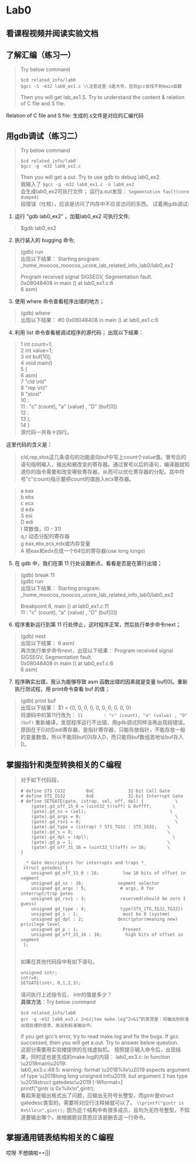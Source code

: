 
# Lab0 
##  看课程视频并阅读实验文档
## 了解汇编（练习一）
> Try below command  
> ```  
> $cd related_info/lab0  
> $gcc -S -m32 lab0_ex1.c \\注意这里-S是大写，否则gcc会找不到main函数  
> ```  
> Then you will get lab_ex1.S. Try to understand the content & relation of C file and S file.  

Relation of C file and S file: 生成的.s文件是对应的汇编代码

## 用gdb调试（练习二）
> Try below command  
> ```  
> $cd related_info/lab0`  
> $gcc -g -m32 lab0_ex2.c  
> ```  
> Then you will get a.out. Try to use gdb to debug lab0_ex2.  
我输入了
>  `$gcc -g -m32 lab0_ex1.c -o lab0_ex2`  
会生成lab0_ex2可执行文件；
运行a.out发现：
> `Segmentation fault(core dumped)`  
段错误（吐核），应该是访问了内存中不应该访问的东西。
试着用gdb调试:
1. 运行 “gdb lab0_ex2” ，加载lab0_ex2 可执行文件;
> $gdb lab0_ex2  
2. 执行装入的 bugging 命令;
> (gdb) run  
出现以下结果：
> Starting program: _home_moocos_moocos_ucore_lab_related_info_lab0/lab0_ex2   
>   
> Program received signal SIGSEGV, Segmentation fault.  
> 0x08048408 in main () at lab0_ex1.c:6  
> 6       asm(      
3. 使用 where 命令查看程序出错的地方；
> (gdb) where  
出现以下结果：
>  #0  0x08048408 in main () at lab0_ex1.c:6  
4. 利用 list 命令查看被调试程序的源代码；
出现以下结果：
> 1    int count=1;  
> 2    int value=1;  
> 3    int buf[10];  
> 4    void main()              
> 5    {                  
> 6       asm(      
> 7        "cld \n\t"  
> 8            "rep \n\t"                           
> 9            "stosl"  
> 10        :  
> 11        : "c" (count), "a" (value) , "D" (buf[0])  
> 12        :  
> 13          );  
> 14    }  
源代码一共有十四行。

这里代码的含义是：
> cld,rep,stos这几条语句的功能是向buf中写上count个value值。冒号后的语句指明输入，输出和被改变的寄存器。通过冒号以后的语句，编译器就知道你的指令需要和改变哪些寄存器，从而可以优化寄存器的分配。其中符号”c”(count)指示要把count的值放入ecx寄存器。  

> a eax   
> b ebx  
> c ecx  
> d edx  
> S esi  
> D edi  
> I 常数值，(0 - 31)  
> q,r 动态分配的寄存器  
> g eax,ebx,ecx,edx或内存变量  
> A 把eax和edx合成一个64位的寄存器(use long longs)  

5. 在 gdb 中，我们在第 11 行处设置断点，看看是否是在第行出错；
> (gdb) break 11  
> (gdb) run  
出现以下结果：
> Starting program: _home_moocos_moocos_ucore_lab_related_info_lab0/lab0_ex2   
>   
> Breakpoint 6, main () at lab0_ex1.c:11  
> 11        : "c" (count), "a" (value) , "D" (buf[0])  
6. 程序重新运行到第 11 行处停止，这时程序正常，然后执行单步命令next；
> (gdb) next  
出现以下结果：
> 6       asm(      
再次执行单步命令next，出现以下结果：
> Program received signal SIGSEGV, Segmentation fault.  
> 0x08048408 in main () at lab0_ex1.c:6  
> 6       asm(      


7. 程序确实出错，我认为能够导致 asm 函数出错的因素就是变量 buf[0]。重新执行测试程，用 print命令查看 buf 的值；
> (gdb) print buf  
出现以下结果：
> $1 = {0, 0, 0, 0, 0, 0, 0, 0, 0, 0}  
将源码中的第11行改为：
`11        : "c" (count), "a" (value) , "D" (buf)`
重新编译，发现程序运行不出错，用gdb调试同样没再出现段错误。
原因在于D对应edi寄存器，是指针寄存器，只能存放指针，不能存放一般的变量数值，所以不能将buf[0]存入D，而只能将buf数组首地址buf存入D。


## 掌握指针和类型转换相关的Ｃ编程
> 对于如下代码段，  
> ```  
> # define STS_CG32        0xC             32-bit Call Gate  
> # define STS_IG32        0xE             32-bit Interrupt Gate  
> # define SETGATE(gate, istrap, sel, off, dpl) {            \  
>     (gate).gd_off_15_0 = (uint32_t)(off) & 0xffff;        \  
>     (gate).gd_ss = (sel);                                \  
>     (gate).gd_args = 0;                                    \  
>     (gate).gd_rsv1 = 0;                                    \  
>     (gate).gd_type = (istrap) ? STS_TG32 : STS_IG32;    \  
>     (gate).gd_s = 0;                                    \  
>     (gate).gd_dpl = (dpl);                                \  
>     (gate).gd_p = 1;                                    \  
>     (gate).gd_off_31_16 = (uint32_t)(off) >> 16;        \  
> }  
>   
>  _* Gate descriptors for interrupts and traps *_  
>  struct gatedesc {  
>     unsigned gd_off_15_0 : 16;         low 16 bits of offset in segment  
>     unsigned gd_ss : 16;             segment selector  
>     unsigned gd_args : 5;             # args, 0 for interrupt/trap gates  
>     unsigned gd_rsv1 : 3;             reserved(should be zero I guess)  
>     unsigned gd_type : 4;             type(STS_{TG,IG32,TG32})  
>     unsigned gd_s : 1;                 must be 0 (system)  
>     unsigned gd_dpl : 2;             descriptor(meaning new) privilege level  
>     unsigned gd_p : 1;                 Present  
>     unsigned gd_off_31_16 : 16;         high bits of offset in segment  
>  };  
>   
> ```  
>   
> 如果在其他代码段中有如下语句，  
> ```  
> unsigned intr;  
> intr=8;  
> SETGATE(intr, 0,1,2,3);  
> ```  
> 请问执行上述指令后， intr的值是多少？  
> **具体方法**：Try below command  
> ```  
> $cd related_info/lab0  
> gcc -g -m32 lab0_ex3.c 2>&1|tee make.log“2>&1”的意思是：将输出到标准出错处理的信息，发送到标准输出中。  
> ```  
> If you get gcc’s error, try to read make.log and fix the bugs. If gcc successed, then you will get a.out. Try to answer below question.  
这部分需要用实验楼提供的在线虚拟机。
按照提示输入命令后，出现结果，同时这也是生成的make.log的内容：
> lab0_ex3.c: In function \u2018main\u2019:  
> lab0_ex3.c:48:5: warning: format \u2018%llx\u2019 expects argument of type \u2018long long unsigned int\u2019, but argument 2 has type \u2018struct gatedesc\u2019 [-Wformat=]  
>      printf("gintr is 0x%llx\n",gintr);  
看起来是输出格式出了问题，应输出无符号长整型，而gintr是struct gatedesc类型的，需要将对应行注释掉就可以了。
`\\printf("gintr is 0x%llx\n",gintr);`
因为这个结构中有很多成员，且均为无符号整型，不知道要输出哪个，故根据题目意思应该是删去这一行命令。
## 掌握通用链表结构相关的Ｃ编程
哎呀 不想搞啦==|||
